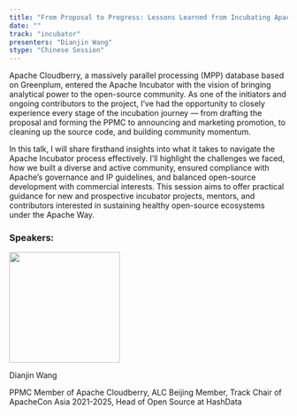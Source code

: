 ```yaml
---
title: "From Proposal to Progress: Lessons Learned from Incubating Apache Cloudberry"
date: ""
track: "incubator"
presenters: "Dianjin Wang"
stype: "Chinese Session"
---
```


Apache Cloudberry, a massively parallel processing (MPP) database based on Greenplum, entered the Apache Incubator with the vision of bringing analytical power to the open-source community. As one of the initiators and ongoing contributors to the project, I’ve had the opportunity to closely experience every stage of the incubation journey — from drafting the proposal and forming the PPMC to announcing and marketing promotion, to cleaning up the source code, and building community momentum.

In this talk, I will share firsthand insights into what it takes to navigate the Apache Incubator process effectively. I’ll highlight the challenges we faced, how we built a diverse and active community, ensured compliance with Apache’s governance and IP guidelines, and balanced open-source development with commercial interests. This session aims to offer practical guidance for new and prospective incubator projects, mentors, and contributors interested in sustaining healthy open-source ecosystems under the Apache Way.

### Speakers:


<img src="https://sessionize.com/image/ba51-400o400o1-JXYRfvPWpWpQEji2NhNp6J.jpg" width="200" /><br/>

Dianjin Wang

PPMC Member of Apache Cloudberry, ALC Beijing Member, Track Chair of ApacheCon Asia 2021-2025, Head of Open Source at HashData

